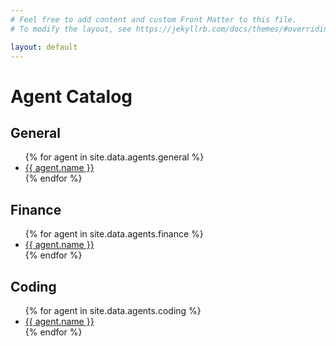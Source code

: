 ```yaml
---
# Feel free to add content and custom Front Matter to this file.
# To modify the layout, see https://jekyllrb.com/docs/themes/#overriding-theme-defaults

layout: default
---
```


<h1>Agent Catalog</h1>

<h2>General</h2>
<ul>
{% for agent in site.data.agents.general %}
  <li>
    <a href="{{ agent.url }}" target="_blank">{{ agent.name }}</a>
  </li>
{% endfor %}
</ul>

<h2>Finance</h2>
<ul>
{% for agent in site.data.agents.finance %}
  <li>
    <a href="{{ agent.url }}" target="_blank">{{ agent.name }}</a>
  </li>
{% endfor %}
</ul>

<h2>Coding</h2>
<ul>
{% for agent in site.data.agents.coding %}
  <li>
    <a href="{{ agent.url }}" target="_blank">{{ agent.name }}</a>
  </li>
{% endfor %}
</ul>
